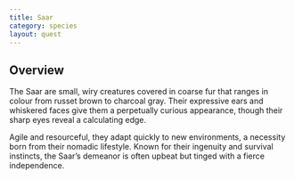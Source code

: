 ```yaml
---
title: Saar 
category: species
layout: quest
---
```


## Overview

The Saar are small, wiry creatures covered in coarse fur that ranges in colour from russet brown to charcoal gray. Their expressive ears and whiskered faces give them a perpetually curious appearance, though their sharp eyes reveal a calculating edge. 

Agile and resourceful, they adapt quickly to new environments, a necessity born from their nomadic lifestyle. Known for their ingenuity and survival instincts, the Saar’s demeanor is often upbeat but tinged with a fierce independence.